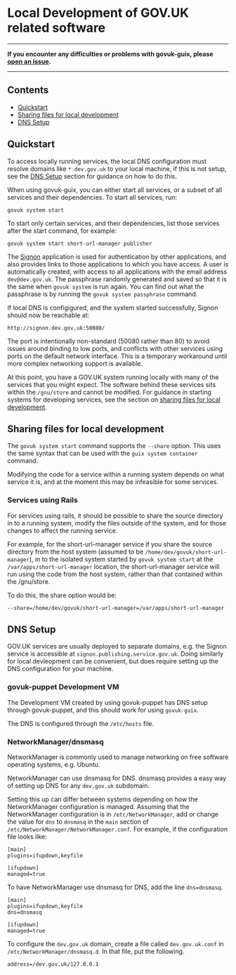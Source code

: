 # Local Development of GOV.UK related software

***
__If you encounter any difficulties or problems with govuk-guix, please [open an issue][open-an-issue].__
***
[open-an-issue]: https://github.com/alphagov/govuk-guix/issues

## Contents

 - [Quickstart](#quickstart)
 - [Sharing files for local development](#sharing-files-for-local-development)
 - [DNS Setup](#dns-setup)

## Quickstart

To access locally running services, the local DNS configuration must
resolve domains like `*.dev.gov.uk` to your local machine, if this is
not setup, see the [DNS Setup](#dns-setup) section for guidance on how
to do this.

When using govuk-guix, you can either start all services, or a subset
of all services and their dependencies. To start all services, run:

```
govuk system start
```

To start only certain services, and their dependencies, list those
services after the start command, for example:

```
govuk system start short-url-manager publisher
```

The [Signon][signon] application is used for authentication by other
applications, and also provides links to those applications to which
you have access. A user is automatically created, with access to all
applications with the email address `dev@dev.gov.uk`. The passphrase
randomly generated and saved so that it is the same when `govuk
system` is run again. You can find out what the passphrase is by
running the `govuk system passphrase` command.

[signon]: https://docs.publishing.service.gov.uk/apps/signon.html

If local DNS is configigured, and the system started successfully,
Signon should now be reachable at:

```
http://signon.dev.gov.uk:50080/
```

The port is intentionally non-standard (50080 rather than 80) to avoid
issues around binding to low ports, and conflicts with other services
using ports on the default network interface. This is a temporary
workaround until more complex networking support is available.

At this point, you have a GOV.UK system running locally with many of
the services that you might expect. The software behind these services
sits within the `/gnu/store` and cannot be modified. For guidance in
starting systems for developing services, see the section on
[sharing files for local development](#sharing-files-for-local-development).

## Sharing files for local development

The `govuk system start` command supports the `--share` option. This
uses the same syntax that can be used with the `guix system container`
command.

Modifying the code for a service within a running system depends on
what service it is, and at the moment this may be infeasible for some
services.

### Services using Rails

For services using rails, it should be possible to share the source
directory in to a running system, modify the files outside of the
system, and for those changes to affect the running service.

For example, for the short-url-manager service if you share the source
directory from the host system (assumed to be
`/home/dev/govuk/short-url-manager`), in to the isolated system
started by `govuk system start` at the `/var/apps/short-url-manager`
location, the short-url-manager service will run using the code from
the host system, rather than that contained within the /gnu/store.

To do this, the share option would be:

```
--share=/home/dev/govuk/short-url-manager=/var/apps/short-url-manager
```

## DNS Setup

GOV.UK services are usually deployed to separate domains, e.g. the
Signon service is accessible at
`signon.publishing.service.gov.uk`. Doing similarly for local
devleopment can be convenient, but does require setting up the DNS
configuration for your machine.

### govuk-puppet Development VM

The Development VM created by using govuk-puppet has DNS setup through
govuk-puppet, and this should work for using `govuk-guix`.

The DNS is configured through the `/etc/hosts` file.

### NetworkManager/dnsmasq

NetworkManager is commonly used to manage networking on free software
operating systems, e.g. Ubuntu.

NetworkManager can use dnsmasq for DNS. dnsmasq provides a easy way of
setting up DNS for any `dev.gov.uk` subdomain.

Setting this up can differ between systems depending on how the
NetworkManager configuration is managed. Assuming that the
NetworkManager configuration is in `/etc/NetworkManager`, add or
change the value for `dns` to `dnsmasq` in the `main` section of
`/etc/NetworkManager/NetworkManager.conf`. For example, if the
configuration file looks like:

```
[main]
plugins=ifupdown,keyfile

[ifupdown]
managed=true
```

To have NetworkManager use dnsmasq for DNS, add the line `dns=dnsmasq`.


```
[main]
plugins=ifupdown,keyfile
dns=dnsmasq

[ifupdown]
managed=true
```

To configure the `dev.gov.uk` domain, create a file called
`dev.gov.uk.conf` in `/etc/NetworkManager/dnsmasq.d`. In that file,
put the following.

```
address=/dev.gov.uk/127.0.0.1
```


[govuk-guix]: https://github.com/alphagov/govuk-guix
[guix]: https://gnu.org/software/guix
[shepherd]: https://www.gnu.org/software/shepherd/
